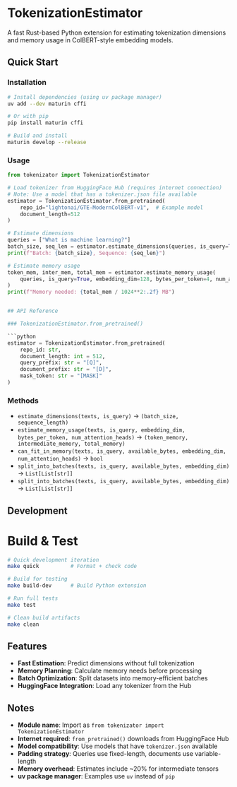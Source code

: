 # TokenizationEstimator

A fast Rust-based Python extension for estimating tokenization dimensions and memory usage in ColBERT-style embedding models.

## Quick Start

### Installation

```bash
# Install dependencies (using uv package manager)
uv add --dev maturin cffi

# Or with pip
pip install maturin cffi

# Build and install
maturin develop --release
```

### Usage

```python
from tokenizator import TokenizationEstimator

# Load tokenizer from HuggingFace Hub (requires internet connection)
# Note: Use a model that has a tokenizer.json file available
estimator = TokenizationEstimator.from_pretrained(
    repo_id="lightonai/GTE-ModernColBERT-v1",  # Example model
    document_length=512
)

# Estimate dimensions
queries = ["What is machine learning?"]
batch_size, seq_len = estimator.estimate_dimensions(queries, is_query=True)
print(f"Batch: {batch_size}, Sequence: {seq_len}")

# Estimate memory usage
token_mem, inter_mem, total_mem = estimator.estimate_memory_usage(
    queries, is_query=True, embedding_dim=128, bytes_per_token=4, num_attention_heads=12
)
print(f"Memory needed: {total_mem / 1024**2:.2f} MB")


## API Reference

### TokenizationEstimator.from_pretrained()

```python
estimator = TokenizationEstimator.from_pretrained(
    repo_id: str,
    document_length: int = 512,
    query_prefix: str = "[Q]",
    document_prefix: str = "[D]",
    mask_token: str = "[MASK]"
)
```

### Methods

- `estimate_dimensions(texts, is_query)` → `(batch_size, sequence_length)`
- `estimate_memory_usage(texts, is_query, embedding_dim, bytes_per_token, num_attention_heads)` → `(token_memory, intermediate_memory, total_memory)`
- `can_fit_in_memory(texts, is_query, available_bytes, embedding_dim, num_attention_heads)` → `bool`
- `split_into_batches(texts, is_query, available_bytes, embedding_dim)` → `List[List[str]]`
- `split_into_batches(texts, is_query, available_bytes, embedding_dim)` → `List[List[str]]`

## Development

# Build & Test

```bash
# Quick development iteration
make quick          # Format + check code

# Build for testing
make build-dev      # Build Python extension

# Run full tests
make test

# Clean build artifacts
make clean
```

## Features

- **Fast Estimation**: Predict dimensions without full tokenization
- **Memory Planning**: Calculate memory needs before processing
- **Batch Optimization**: Split datasets into memory-efficient batches
- **HuggingFace Integration**: Load any tokenizer from the Hub

## Notes

- **Module name**: Import as `from tokenizator import TokenizationEstimator`
- **Internet required**: `from_pretrained()` downloads from HuggingFace Hub
- **Model compatibility**: Use models that have `tokenizer.json` available
- **Padding strategy**: Queries use fixed-length, documents use variable-length
- **Memory overhead**: Estimates include ~20% for intermediate tensors
- **uv package manager**: Examples use `uv` instead of `pip`
